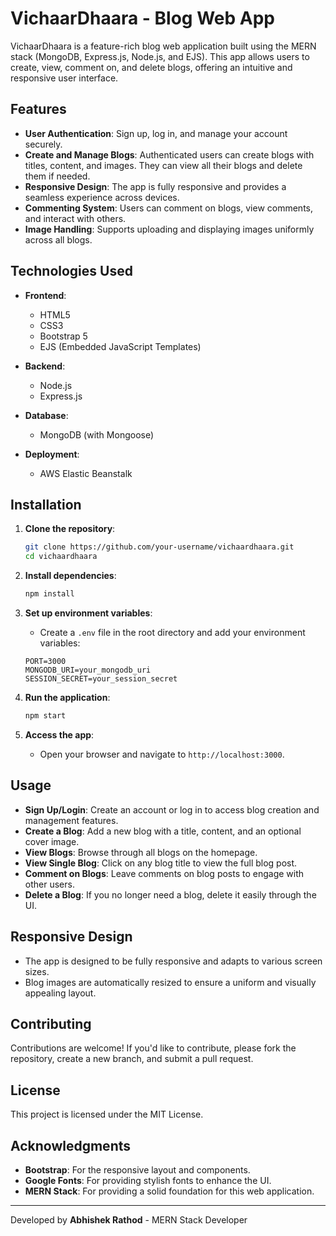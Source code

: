 # VichaarDhaara - Blog Web App

VichaarDhaara is a feature-rich blog web application built using the MERN stack (MongoDB, Express.js, Node.js, and EJS).
This app allows users to create, view, comment on, and delete blogs, offering an intuitive and responsive user interface.

## Features

- **User Authentication**: Sign up, log in, and manage your account securely.
- **Create and Manage Blogs**: Authenticated users can create blogs with titles, content, and images. They can view all their blogs and delete them if needed.
- **Responsive Design**: The app is fully responsive and provides a seamless experience across devices.
- **Commenting System**: Users can comment on blogs, view comments, and interact with others.
- **Image Handling**: Supports uploading and displaying images uniformly across all blogs.

## Technologies Used

- **Frontend**:
  - HTML5
  - CSS3
  - Bootstrap 5
  - EJS (Embedded JavaScript Templates)
  
- **Backend**:
  - Node.js
  - Express.js

- **Database**:
  - MongoDB (with Mongoose)

- **Deployment**:
  - AWS Elastic Beanstalk

## Installation

1. **Clone the repository**:
    ```bash
    git clone https://github.com/your-username/vichaardhaara.git
    cd vichaardhaara
    ```

2. **Install dependencies**:
    ```bash
    npm install
    ```

3. **Set up environment variables**:
   - Create a `.env` file in the root directory and add your environment variables:
    ```env
    PORT=3000
    MONGODB_URI=your_mongodb_uri
    SESSION_SECRET=your_session_secret
    ```
    
4. **Run the application**:
    ```bash
    npm start
    ```

5. **Access the app**:
   - Open your browser and navigate to `http://localhost:3000`.

## Usage

- **Sign Up/Login**: Create an account or log in to access blog creation and management features.
- **Create a Blog**: Add a new blog with a title, content, and an optional cover image.
- **View Blogs**: Browse through all blogs on the homepage.
- **View Single Blog**: Click on any blog title to view the full blog post.
- **Comment on Blogs**: Leave comments on blog posts to engage with other users.
- **Delete a Blog**: If you no longer need a blog, delete it easily through the UI.

## Responsive Design

- The app is designed to be fully responsive and adapts to various screen sizes.
- Blog images are automatically resized to ensure a uniform and visually appealing layout.

## Contributing

Contributions are welcome! If you'd like to contribute, please fork the repository, create a new branch, and submit a pull request.

## License

This project is licensed under the MIT License.

## Acknowledgments

- **Bootstrap**: For the responsive layout and components.
- **Google Fonts**: For providing stylish fonts to enhance the UI.
- **MERN Stack**: For providing a solid foundation for this web application.

---

Developed by **Abhishek Rathod** - MERN Stack Developer
